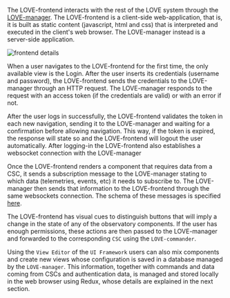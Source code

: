 The LOVE-frontend interacts with the rest of the LOVE system through the [LOVE-manager](https://lsst-ts.github.io/LOVE-manager/html/index.html). The LOVE-frontend is a client-side web-application, that is, it is built as static content (javascript, html and css) that is interpreted and executed in the client's web browser. The LOVE-manager instead is a server-side application.

![frontend details](./Frontend_overview.svg "Overview")

When a user navigates to the LOVE-frontend for the first time, the only available view is the Login. After the user inserts its credentials (username and password), the LOVE-frontend sends the credentials to the LOVE-manager through an HTTP request. The LOVE-manager responds to the request with an access token (if the credentials are valid) or with an error if not.

After the user logs in successfully, the LOVE-frontend validates the token in each new navigation, sending it to the LOVE-manager and waiting for a confirmation before allowing navigation. This way, if the token is expired, the response will state so and the LOVE-frontend will logout the user automatically. After logging-in the LOVE-frontend also establishes a websocket connection with the LOVE-manager

Once the LOVE-frontend renders a component that requires data from a CSC, it sends a subscription message to the LOVE-manager stating to which data (telemetries, events, etc) it needs to subscribe to. The LOVE-manager then sends that information to the LOVE-frontend through the same websockets connection. The schema of these messages is specified [here](https://lsst-ts.github.io/LOVE-manager/html/modules/how_to_use_it.html).

The LOVE-frontend has visual cues to distinguish buttons that will imply a change in the state of any of the observatory components. If the user has enough permissions, these actions are then passed to the LOVE-manager and forwarded to the corresponding `CSC` using the `LOVE-commander`.

Using the `View Editor` of the `UI Framework` users can also mix components and create new views whose configuration is saved in a database managed by the `LOVE-manager`.  This information, together with commands and data coming from CSCs and authentication data, is managed and stored locally in the web browser using Redux, whose details are explained in the next section.


